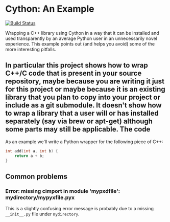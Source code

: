 Cython: An Example
==================

[![Build Status](https://travis-ci.org/chromy/cython_wrapper_example.svg?branch=master)](https://travis-ci.org/chromy/cython_wrapper_example)

Wrapping a C++ library using Cython in a way that it can be installed and used
transparently by an average Python user in an unnecessarily novel experience.
This example points out (and helps you avoid) some of the more interesting pitfalls.

In particular this project shows how to wrap C++/C code that is present in your
source repository, maybe because you are writing it just for this project or maybe
because it is an existing library that you plan to copy into your project or
include as a git submodule. It doesn't show how to wrap a library that a user
will or has installed separately (say via brew or apt-get) although some parts
may still be applicable.
The code
--------

As an example we'll write a Python wrapper for the following piece of C++:

```cpp
int add(int a, int b) {
    return a + b;
}
```

Common problems
---------------

### Error: missing cimport in module 'mypxdfile': mydirectory/mypyxfile.pyx ###

This is a slightly confusing error message is probably due to a
missing `__init__.py` file under `mydirectory`.
